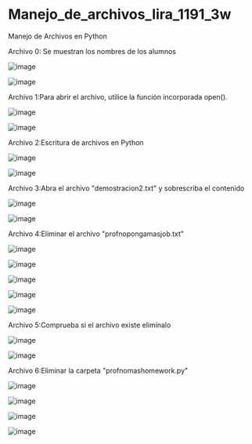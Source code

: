 # Manejo_de_archivos_lira_1191_3w
Manejo de Archivos en Python

Archivo 0: Se muestran los nombres de los alumnos

![image](https://github.com/user-attachments/assets/2b8c1cac-f12d-47c4-b9f9-870b6167c27b)

![image](https://github.com/user-attachments/assets/949184c4-e7ca-4be4-9a0e-086e11f765fc)

Archivo 1:Para abrir el archivo, utilice la función incorporada open().

![image](https://github.com/user-attachments/assets/346de396-4c11-4b72-ac63-59dd6cd99c08)

![image](https://github.com/user-attachments/assets/3e151f42-491d-436a-8c9c-bdc1ba706406)

Archivo 2:Escritura de archivos en Python

![image](https://github.com/user-attachments/assets/b48345ac-bb94-486c-a20e-26d337aa9058)

![image](https://github.com/user-attachments/assets/eae6a6cc-f6d2-40a4-b58e-8310e04fd088)

Archivo 3:Abra el archivo "demostracion2.txt" y sobrescriba el contenido

![image](https://github.com/user-attachments/assets/9820ecb8-daac-4a0a-8151-d4ae331f1d01)

![image](https://github.com/user-attachments/assets/e5a4dd47-1682-4637-a787-1b63cab2dc31)

Archivo 4:Eliminar el archivo "profnopongamasjob.txt"

![image](https://github.com/user-attachments/assets/cc22d906-2ea1-41a1-81fe-ecc66a7946aa)

![image](https://github.com/user-attachments/assets/cbeb6a37-d919-4958-8839-c38c8244f612)

![image](https://github.com/user-attachments/assets/366bd6d1-70e5-4110-bac5-18884229dd4e)

![image](https://github.com/user-attachments/assets/33d18fd5-51f6-4105-a073-3e6db264e089)

![image](https://github.com/user-attachments/assets/ead496b0-350b-4f41-987c-6b9adf0ae08a)

Archivo 5:Comprueba si el archivo existe  elimínalo

![image](https://github.com/user-attachments/assets/e5e738ea-bfef-4702-b592-2a4f68110258)

![image](https://github.com/user-attachments/assets/a51c022c-13ba-4bc9-9d8e-3c8c5342d293)

Archivo 6:Eliminar la carpeta "profnomashomework.py"

![image](https://github.com/user-attachments/assets/2c64f9eb-32b4-4e30-b14a-96244820e0f2)

![image](https://github.com/user-attachments/assets/9d9dec86-0141-474a-bc8b-30f798f31779)

![image](https://github.com/user-attachments/assets/9d333237-6201-4653-be28-ffd08c96c7f0)

![image](https://github.com/user-attachments/assets/1cd1afba-3adb-4082-acdb-3ce0df576cff)



